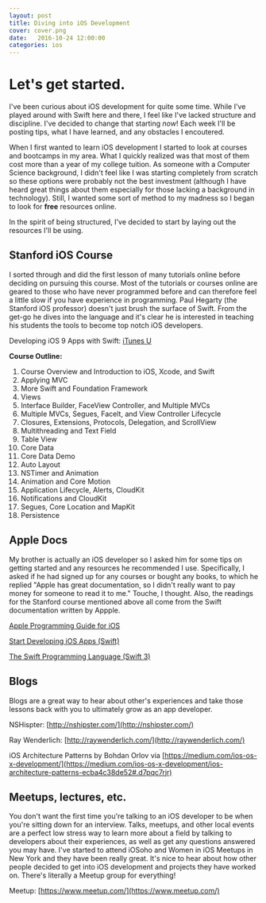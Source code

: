 ```yaml
---
layout: post
title: Diving into iOS Development
cover: cover.png
date:   2016-10-24 12:00:00
categories: ios
---
```



# Let's get started.


I've been curious about iOS development for quite some time. While I've played around with Swift here and there, I feel like I've lacked structure and discipline. I've decided to change that starting *now*! Each week I'll be posting tips, what I have learned, and any obstacles I encoutered.

When I first wanted to learn iOS development I started to look at courses and bootcamps in my area. What I quickly realized was that most of them cost more than a year of my college tuition. As someone with a Computer Science background, I didn't feel like I was starting completely from scratch so these options were probably not the best investment (although I have heard great things about them especially for those lacking a background in technology). Still, I wanted some sort of method to my madness so I began to look for **free** resources online. 

In the spirit of being structured, I've decided to start by laying out the resources I'll be using.

## Stanford iOS Course

I sorted through and did the first lesson of many tutorials online before deciding on pursuing this course. Most of the tutorials or courses online are geared to those who have never programmed before and can therefore feel a little slow if you have experience in programming. Paul Hegarty (the Stanford iOS professor) doesn't just brush the surface of Swift. From the get-go he dives into the language and it's clear he is interested in teaching his students the tools to become top notch iOS developers. 

Developing iOS 9 Apps with Swift: [iTunes U](https://itunes.apple.com/us/course/developing-ios-9-apps-swift/id1104579961)

**Course Outline:**

1.  Course Overview and Introduction to iOS, Xcode, and Swift
2.  Applying MVC
3.  More Swift and Foundation Framework
4.  Views
5.  Interface Builder, FaceView Controller, and Multiple MVCs
6.  Multiple MVCs, Segues, Facelt, and View Controller Lifecycle
7.  Closures, Extensions, Protocols, Delegation, and ScrollView
8.  Multithreading and Text Field
9.  Table View
10.  Core Data
11.  Core Data Demo
12.  Auto Layout
13.  NSTimer and Animation
14.  Animation and Core Motion
15.  Application Lifecycle, Alerts, CloudKit
16.  Notifications and CloudKit
17.  Segues, Core Location and MapKit
18.  Persistence


## Apple Docs

My brother is actually an iOS developer so I asked him for some tips on getting started and any resources he recommended I use. Specifically, I asked if he had signed up for any courses or bought any books, to which he replied "Apple has great documentation, so I didn't really want to pay money for someone to read it to me." Touche, I thought. Also, the readings for the Stanford course mentioned above all come from the Swift documentation written by Appple.

[Apple Programming Guide for iOS](https://developer.apple.com/library/content/documentation/iPhone/Conceptual/iPhoneOSProgrammingGuide/Introduction/Introduction.html#//apple_ref/doc/uid/TP40007072)

[Start Developing iOS Apps (Swift)](https://developer.apple.com/library/content/referencelibrary/GettingStarted/DevelopiOSAppsSwift/index.html#//apple_ref/doc/uid/TP40015214)

[The Swift Programming Language (Swift 3)](https://developer.apple.com/library/prerelease/content/documentation/Swift/Conceptual/Swift_Programming_Language/index.html)



## Blogs

Blogs are a great way to hear about other's experiences and take those lessons back with you to ultimately grow as an app developer. 

NSHispter: [http://nshipster.com/](http://nshipster.com/)

Ray Wenderlich: [http://raywenderlich.com/](http://raywenderlich.com/)

iOS Architecture Patterns by Bohdan Orlov via [https://medium.com/ios-os-x-development/](https://medium.com/ios-os-x-development/ios-architecture-patterns-ecba4c38de52#.d7pqc7rjr)

## Meetups, lectures, etc.

You don't want the first time you're talking to an iOS developer to be when you're sitting down for an interview. Talks, meetups, and other local events are a perfect low stress way to learn more about a field by talking to developers about their experiences, as well as get any questions answered you may have. I've started to attend iOSoho and Women in iOS Meetups in New York and they have been really great. It's nice to hear about how other people decided to get into iOS development and projects they have worked on. There's literally a Meetup group for everything!

Meetup: [https://www.meetup.com/](https://www.meetup.com/)